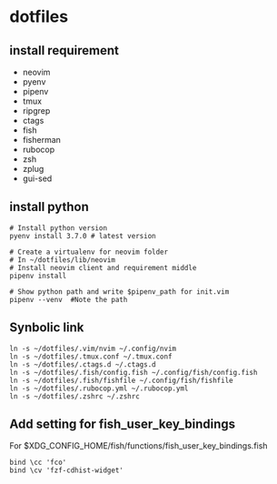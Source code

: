 # dotfiles

## install requirement
- neovim
- pyenv
- pipenv
- tmux
- ripgrep
- ctags
- fish
- fisherman
- rubocop
- zsh
- zplug
- gui-sed

## install python
```
# Install python version
pyenv install 3.7.0 # latest version

# Create a virtualenv for neovim folder
# In ~/dotfiles/lib/neovim
# Install neovim client and requirement middle 
pipenv install

# Show python path and write $pipenv_path for init.vim
pipenv --venv  #Note the path
```

## Synbolic link
```
ln -s ~/dotfiles/.vim/nvim ~/.config/nvim
ln -s ~/dotfiles/.tmux.conf ~/.tmux.conf
ln -s ~/dotfiles/.ctags.d ~/.ctags.d
ln -s ~/dotfiles/.fish/config.fish ~/.config/fish/config.fish
ln -s ~/dotfiles/.fish/fishfile ~/.config/fish/fishfile
ln -s ~/dotfiles/.rubocop.yml ~/.rubocop.yml
ln -s ~/dotfiles/.zshrc ~/.zshrc
```

## Add setting for fish_user_key_bindings
For $XDG_CONFIG_HOME/fish/functions/fish_user_key_bindings.fish
```
bind \cc 'fco'
bind \cv 'fzf-cdhist-widget'
```
